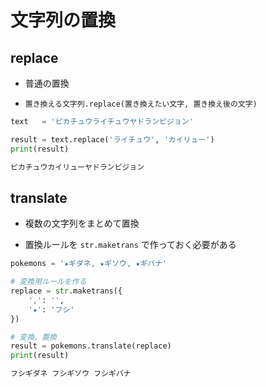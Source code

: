 # 文字列の置換

## replace

- 普通の置換

- `置き換える文字列.replace(置き換えたい文字, 置き換え後の文字)`

```python
text   = 'ピカチュウライチュウヤドランピジョン'

result = text.replace('ライチュウ', 'カイリュー')
print(result)
```

```python
ピカチュウカイリューヤドランピジョン
```

## translate

- 複数の文字列をまとめて置換

- 置換ルールを `str.maketrans` で作っておく必要がある

```python
pokemons = '★ギダネ, ★ギソウ, ★ギバナ'

# 変換用ルールを作る
replace = str.maketrans({
    ',': '',
    '★': 'フシ'
})

# 変換、置換
result = pokemons.translate(replace)
print(result)
```

```python
フシギダネ フシギソウ フシギバナ
```
